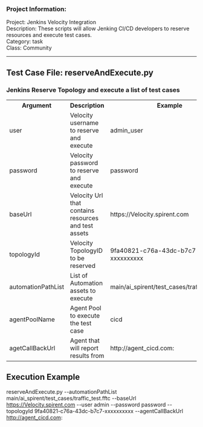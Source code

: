 ### Project Information:
Project: Jenkins Velocity Integration  
Description: These scripts will allow Jenking CI/CD developers to reserve resources and execute test cases.  
Category: task  
Class: Community  

 ----

## Test Case File: reserveAndExecute.py
### Jenkins Reserve Topology and execute a list of test cases

<table><tr><th>Argument</th><th>Description</th><th>Example</th></tr>
<tr><td>user</td><td>Velocity username to reserve and execute</td><td>admin_user</tr></td>
<tr><td>password</td><td>Velocity password to reserve and execute</td><td>password</tr></td>
<tr><td>baseUrl</td><td>Velocity Url that contains resources and test assets</td><td>https://Velocity.spirent.com</tr></td>
<tr><td>topologyId</td><td>Velocity TopologyID to be reserved</td><td>9fa40821-c76a-43dc-b7c7-xxxxxxxxxx</tr></td>
<tr><td>automationPathList</td><td>List of Automation assets to execute</td><td>main/ai_spirent/test_cases/traffic_test.fftc</tr></td>
<tr><td>agentPoolName</td><td>Agent Pool to execute the test case</td><td>cicd</tr></td>
<tr><td>agetCallBackUrl</td><td>Agent that will report results from</td><td>http://agent_cicd.com:</tr></td></table>






## Execution Example 
reserveAndExecute.py --automationPathList main/ai_spirent/test_cases/traffic_test.fftc --baseUrl https://Velocity.spirent.com --user admin --password password --topologyId 9fa40821-c76a-43dc-b7c7-xxxxxxxxxx --agentCallBackUrl http://agent_cicd.com:
